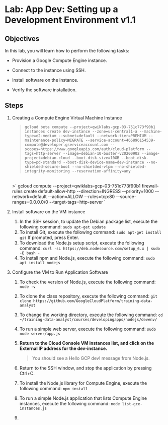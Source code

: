 # Lab: App Dev: Setting up a Development Environment v1.1 

## Objectives

In this lab, you will learn how to perform the following tasks:

   - Provision a Google Compute Engine instance.

   - Connect to the instance using SSH.

   - Install software on the instance.

   - Verify the software installation.

## Steps
1. Creating a Compute Engine Virtual Machine Instance
    >`gcloud beta compute --project=qwiklabs-gcp-03-751c773f90b1 instances create dev-instance --zone=us-central1-a --machine-type=e2-medium --subnet=default --network-tier=PREMIUM --maintenance-policy=MIGRATE --service-account=466896154539-compute@developer.gserviceaccount.com --scopes=https://www.googleapis.com/auth/cloud-platform --tags=http-server --image=debian-10-buster-v20200902 --image-project=debian-cloud --boot-disk-size=10GB --boot-disk-type=pd-standard --boot-disk-device-name=dev-instance --no-shielded-secure-boot --no-shielded-vtpm --no-shielded-integrity-monitoring --reservation-affinity=any
    `
    <br>
    >`
    gcloud compute --project=qwiklabs-gcp-03-751c773f90b1 firewall-rules create default-allow-http --direction=INGRESS --priority=1000 --network=default --action=ALLOW --rules=tcp:80 --source-ranges=0.0.0.0/0 --target-tags=http-server
    `
    <br>

   
2. Install software on the VM instance
   1. In the SSH session, to update the Debian package list, execute the following command:
    `sudo apt-get update`
   2. To install Git, execute the following command:
    `sudo apt-get install git`
         If prompted, press Enter.
   3. To download the Node.js setup script, execute the following command:
    `curl -sL https://deb.nodesource.com/setup_6.x | sudo -E bash -`
   4. To install npm and Node.js, execute the following command:
    `sudo apt install nodejs`

   
3. Configure the VM to Run Application Software
    1. To check the version of Node.js, execute the following command:
     `node -v`
    2. To clone the class repository, execute the following command:
     `git clone https://github.com/GoogleCloudPlatform/training-data-analyst`
    3. To change the working directory, execute the following command:
     `cd ~/training-data-analyst/courses/developingapps/nodejs/devenv/`
    4. To run a simple web server, execute the following command:
     `sudo node server/app.js`
    5. **Return to the Cloud Console VM instances list, and click on the External IP address for the dev-instance.**<br> 
        >You should see a Hello GCP dev! message from Node.js.

    6. Return to the SSH window, and stop the application by pressing Ctrl+C.
    7. To install the Node.js library for Compute Engine, execute the following command:
     `npm install`
    8. To run a simple Node.js application that lists Compute Engine instances, execute the following command:
     `node list-gce-instances.js`
    9. 
    


